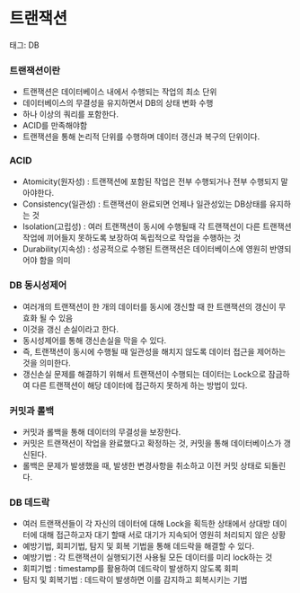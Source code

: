 # 트랜잭션

태그: DB

### 트랜잭션이란

- 트랜잭션은 데이터베이스 내에서 수행되는 작업의 최소 단위
- 데이터베이스의 무결성을 유지하면서 DB의 상태 변화 수행
- 하나 이상의 쿼리를 포함한다.
- ACID를 만족해야함
- 트랜잭션을 통해 논리적 단위를 수행하며 데이터 갱신과 복구의 단위이다.

### ACID

- Atomicity(원자성) : 트랜잭션에 포함된 작업은 전부 수행되거나 전부 수행되지 말아야한다.
- Consistency(일관성) : 트랜잭션이 완료되면 언제나 일관성있는 DB상태를 유지하는 것
- Isolation(고립성) : 여러 트랜잭션이 동시에 수행될때 각 트랜잭션이 다른 트랜잭션 작업에 끼어들지 못하도록 보장하여 독립적으로 작업을 수행하는 것
- Durability(지속성) : 성공적으로 수행된 트랜잭션은 데이터베이스에 영원히 반영되어야 함을 의미

### DB 동시성제어

- 여러개의 트랜잭션이 한 개의 데이터를 동시에 갱신할 때 한 트랜잭션의 갱신이 무효화 될 수 있음
- 이것을 갱신 손실이라고 한다.
- 동시성제어를 통해 갱신손실을 막을 수 있다.
- 즉, 트랜잭션이 동시에 수행될 때 일관성을 해치지 않도록 데이터 접근을 제어하는 것을 의미한다.
- 갱신손실 문제를 해결하기 위해서 트랜잭션이 수행되는 데이터는 Lock으로 잠금하여 다른 트랜잭션이 해당 데이터에 접근하지 못하게 하는 방법이 있다.

### 커밋과 롤백

- 커밋과 롤백을 통해 데이터의 무결성을 보장한다.
- 커밋은 트랜잭션이 작업을 완료했다고 확정하는 것, 커밋을 통해 데이터베이스가 갱신된다.
- 롤백은 문제가 발생했을 때, 발생한 변경사항을 취소하고 이전 커밋 상태로 되돌린다.

### DB 데드락

- 여러 트랜잭션들이 각 자신의 데이터에 대해 Lock을 획득한 상태에서 상대방 데이터에 대해 접근하고자 대기 할때 서로 대기가 지속되어 영원히 처리되지 않은 상황
- 예방기법, 회피기법, 탐지 및 회복 기법을 통해 데드락을 해결할 수 있다.
- 예방기법 : 각 트랜잭션이 실행되기전 사용될 모든 데이터를 미리 lock하는 것
- 회피기법 : timestamp를 활용하여 데드락이 발생하지 않도록 회피
- 탐지 및 회복기법 : 데드락이 발생하면 이를 감지하고 회복시키는 기법